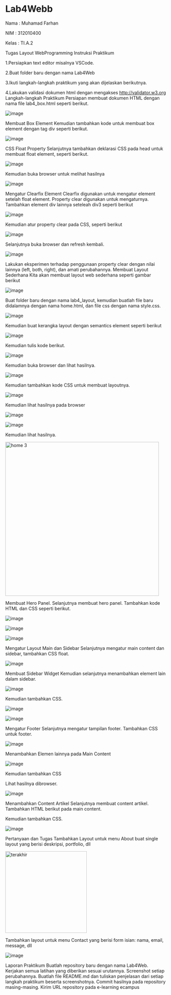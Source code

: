 # Lab4Webb
Nama : Muhamad Farhan

NIM : 312010400

Kelas : TI.A.2

Tugas Layout WebProgramming
Instruksi Praktikum

1.Persiapkan text editor misalnya VSCode.

2.Buat folder baru dengan nama Lab4Web

3.Ikuti langkah-langkah praktikum yang akan dijelaskan berikutnya.

4.Lakukan validasi dokumen html dengan mengakses http://validator.w3.org Langkah-langkah Praktikum Persiapan membuat dokumen HTML dengan nama file lab4_box.html seperti berikut.
 
 ![image](https://user-images.githubusercontent.com/101417081/160838348-e5260508-e7e2-4cd6-ba2e-9b237208079b.png)
 
 Membuat Box Element Kemudian tambahkan kode untuk membuat box element dengan tag div seperti berikut.

![image](https://user-images.githubusercontent.com/101417081/160838396-58a939c4-2cba-4be3-bc6a-405c7169f52b.png)

CSS Float Property Selanjutnya tambahkan deklarasi CSS pada head untuk membuat float element, seperti berikut.

![image](https://user-images.githubusercontent.com/101417081/160838438-e86f4ccd-8374-4695-bb92-7c2662c00607.png)

Kemudian buka browser untuk melihat hasilnya

![image](https://user-images.githubusercontent.com/101417081/160838724-dca65774-4147-4750-8043-3f0e541b2680.png)

Mengatur Clearfix Element Clearfix digunakan untuk mengatur element setelah float element. Property clear digunakan untuk mengaturnya. Tambahkan element div lainnya seteleah div3 seperti berikut 

![image](https://user-images.githubusercontent.com/101417081/160838778-f12c78f2-5a0a-411e-ae1d-40bd98a05335.png)

Kemudian atur property clear pada CSS, seperti berikut

![image](https://user-images.githubusercontent.com/101417081/160838810-ca9700bb-12f7-4cba-be79-3219714efd89.png)

Selanjutnya buka browser dan refresh kembali.

![image](https://user-images.githubusercontent.com/101417081/160838858-22227a49-d3a6-47ed-a230-357dc4e815ec.png)

Lakukan eksperimen terhadap penggunaan property clear dengan nilai lainnya (left, both, right), dan amati perubahannya.
Membuat Layout Sederhana Kita akan membuat layout web sederhana seperti gambar berikut

![image](https://user-images.githubusercontent.com/101417081/160839359-b3e409f5-6a4e-44de-98fb-d065dfd2d5bb.png)

Buat folder baru dengan nama lab4_layout, kemudian buatlah file baru didalamnya dengan nama home.html, dan file css dengan nama style.css.

![image](https://user-images.githubusercontent.com/101417081/160839436-e1df29cc-1c56-472f-8c1e-ca0dea08dd4b.png)

Kemudian buat kerangka layout dengan semantics element seperti berikut 

![image](https://user-images.githubusercontent.com/101417081/160839494-91f30f12-8a78-45b5-b5f0-a3ab395bf80f.png)

Kemudian tulis kode berikut.

![image](https://user-images.githubusercontent.com/101417081/160839572-8ab99bce-f143-4842-8727-57223ea77f31.png)

Kemudian buka browser dan lihat hasilnya.

![image](https://user-images.githubusercontent.com/101417081/160839598-2db5c4a8-d44f-4112-8b35-27ec43a2dff0.png)

Kemudian tambahkan kode CSS untuk membuat layoutnya.

![image](https://user-images.githubusercontent.com/101417081/160839636-c52b58d0-5cf1-4df0-8203-f318815acfc3.png)

Kemudian lihat hasilnya pada browser

![image](https://user-images.githubusercontent.com/101417081/160839694-ca4543a2-956b-4443-acfc-55c1d4431075.png)

![image](https://user-images.githubusercontent.com/101417081/160839742-d9fb8d97-e566-4f9b-aa5a-bbe2222622e1.png)

Kemudian lihat hasilnya.

<img width="481" alt="home 3" src="https://user-images.githubusercontent.com/101417081/160840847-77a331b4-8fa0-490f-b28f-b0f731c80cb5.png">

Membuat Hero Panel. Selanjutnya membuat hero panel. Tambahkan kode HTML dan CSS seperti berikut.

![image](https://user-images.githubusercontent.com/101417081/160839880-40fbec12-d99a-4e75-8a95-c120dcbc927a.png)

![image](https://user-images.githubusercontent.com/101417081/160839914-80ce029e-4a4f-402f-942d-74aaa5c69abe.png)

![image](https://user-images.githubusercontent.com/101417081/160839946-bbb20b85-9f6a-4604-bc4a-70e005e8ff79.png)

Mengatur Layout Main dan Sidebar Selanjutnya mengatur main content dan sidebar, tambahkan CSS float.

![image](https://user-images.githubusercontent.com/101417081/160839999-0dd0aacb-dea7-4be5-b629-787583ac0a68.png)

Membuat Sidebar Widget Kemudian selanjutnya menambahkan element lain dalam sidebar.

![image](https://user-images.githubusercontent.com/101417081/160840032-692da797-dee6-448c-a5ed-24addd0c20c9.png)

Kemudian tambahkan CSS.

![image](https://user-images.githubusercontent.com/101417081/160840071-10a0c812-51f2-47fc-a630-16d75382d246.png)

![image](https://user-images.githubusercontent.com/101417081/160840130-ac31934e-2a69-43fe-bec7-1cac3b1fe8de.png)

Mengatur Footer Selanjutnya mengatur tampilan footer. Tambahkan CSS untuk footer.

![image](https://user-images.githubusercontent.com/101417081/160840175-b71a3ff2-fcf0-4635-afbd-27559c79ed3b.png)

Menambahkan Elemen lainnya pada Main Content

![image](https://user-images.githubusercontent.com/101417081/160840230-b5e69ddb-e135-455f-8180-0c5175021089.png)

Kemudian tambahkan CSS

Lihat hasilnya dibrowser.

![image](https://user-images.githubusercontent.com/101417081/160840275-106f2790-e72b-4820-a93a-cf44a1b78f9c.png)

Menambahkan Content Artikel Selanjutnya membuat content artikel. Tambahkan HTML berikut pada main content.

Kemudian tambahkan CSS. 

![image](https://user-images.githubusercontent.com/101417081/160840365-4ac55266-48cf-4e64-819f-810e6bdc4938.png)

Pertanyaan dan Tugas
Tambahkan Layout untuk menu About buat single layout yang berisi deskripsi, portfolio, dll

<img width="255" alt="terakhir" src="https://user-images.githubusercontent.com/101417081/160840509-d1c77d83-f5c7-49d6-96f0-3132e11df6f3.png">

Tambahkan layout untuk menu Contact yang berisi form isian: nama, email, message, dll

![image](https://user-images.githubusercontent.com/101417081/160840533-2896f653-f51e-487a-b564-767167e81237.png)

Laporan Praktikum
Buatlah repository baru dengan nama Lab4Web.
Kerjakan semua latihan yang diberikan sesuai urutannya.
Screenshot setiap perubahannya.
Buatlah file README.md dan tuliskan penjelasan dari setiap langkah praktikum beserta screenshotnya.
Commit hasilnya pada repository masing-masing.
Kirim URL repository pada e-learning ecampus
